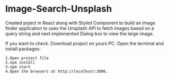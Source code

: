 # Image-Search-Unsplash

Created poject in React along with Styled Component to build an image finder application to uses the Unsplash API to fetch images based on a query string and next implemented Dialog box  to view the large image.

If you want to check. Download project on yours PC. Open the terminal and install packages:

    1.Open project file
    2.npm install
    3.npm start
    4.Open the browsers at http://localhost:3000.
